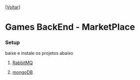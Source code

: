 <!-- TITLE: Marketplace -->
<!-- SUBTITLE: A quick summary of Marketplace -->


\[[Voltar](../home)]

# Games BackEnd - MarketPlace

### Setup

baixe e instale os projetos abaixo

1. [RabbitMQ](../tecnologia/rabbitMQ)

2. [mongoDB](../tecnologia/mongo)

